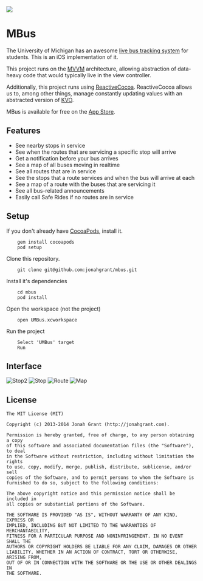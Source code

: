 <img align="center" src="/Icons/header.png">

# MBus
The University of Michigan has an awesome [live bus tracking system](http://mbus.pts.umich.edu/) for students.  This is an iOS implementation of it.

This project runs on the [MVVM](http://en.wikipedia.org/wiki/Model_View_ViewModel) architecture, allowing abstraction of data-heavy code that would typically live in the view controller.

Additionally, this project runs using [ReactiveCocoa](https://github.com/blog/1107-reactivecocoa-for-a-better-world).  ReactiveCocoa allows us to, among other things, manage constantly updating values with an abstracted version of [KVO](https://developer.apple.com/library/Mac/documentation/Cocoa/Conceptual/KeyValueObserving/KeyValueObserving.html).

MBus is available for free on the [App Store](https://itunes.apple.com/us/app/mbus-bus-info-for-university/id777435172?mt=8).
## Features

+  See nearby stops in service
+ See when the routes that are servicing a specific stop will arrive
+ Get a notification before your bus arrives
+ See a map of all buses moving in realtime
+ See all routes that are in service
+ See the stops that a route services and when the bus will arrive at each
+ See a map of a route with the buses that are servicing it
+ See all bus-related announcements
+ Easily call Safe Rides if no routes are in service

## Setup

If you don't already have [CocoaPods](http://cocoapods.org/), install it.

        gem install cocoapods
        pod setup

Clone this repository.

		git clone git@github.com:jonahgrant/mbus.git

Install it's dependencies

		cd mbus
		pod install

Open the workspace (not the project)

		open UMBus.xcworkspace

Run the project

		Select 'UMBus' target
		Run

## Interface
![Stop2](/Screenshots/Device/device-1.png "Stops")
![Stop](/Screenshots/Device/device-3.png "Stop")
![Route](/Screenshots/Device/device-4.png "Route")
![Map](/Screenshots/Device/device-5.png "Map")

## License

```
The MIT License (MIT)

Copyright (c) 2013-2014 Jonah Grant (http://jonahgrant.com).

Permission is hereby granted, free of charge, to any person obtaining a copy
of this software and associated documentation files (the "Software"), to deal
in the Software without restriction, including without limitation the rights
to use, copy, modify, merge, publish, distribute, sublicense, and/or sell
copies of the Software, and to permit persons to whom the Software is
furnished to do so, subject to the following conditions:

The above copyright notice and this permission notice shall be included in
all copies or substantial portions of the Software.

THE SOFTWARE IS PROVIDED "AS IS", WITHOUT WARRANTY OF ANY KIND, EXPRESS OR
IMPLIED, INCLUDING BUT NOT LIMITED TO THE WARRANTIES OF MERCHANTABILITY,
FITNESS FOR A PARTICULAR PURPOSE AND NONINFRINGEMENT. IN NO EVENT SHALL THE
AUTHORS OR COPYRIGHT HOLDERS BE LIABLE FOR ANY CLAIM, DAMAGES OR OTHER
LIABILITY, WHETHER IN AN ACTION OF CONTRACT, TORT OR OTHERWISE, ARISING FROM,
OUT OF OR IN CONNECTION WITH THE SOFTWARE OR THE USE OR OTHER DEALINGS IN
THE SOFTWARE.
```
